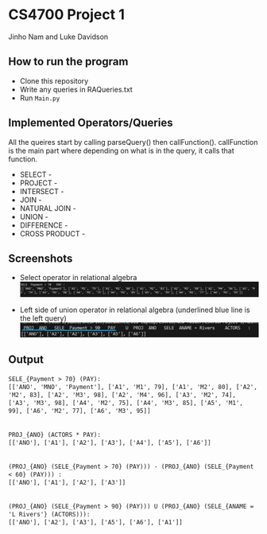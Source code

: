 # CS4700 Project 1
Jinho Nam and Luke Davidson


## How to run the program
- Clone this repository
- Write any queries in RAQueries.txt
- Run `Main.py`

## Implemented Operators/Queries
All the queires start by calling parseQuery() then callFunction(). callFunction is the main part where depending on what is in the query, it calls that function.
* SELECT - 
* PROJECT - 
* INTERSECT - 
* JOIN - 
* NATURAL JOIN - 
* UNION - 
* DIFFERENCE - 
* CROSS PRODUCT - 


## Screenshots 
- Select operator in relational algebra
![SELECT-relational-algebra](./images/select-operator.png)

- Left side of union operator in relational algebra
    (underlined blue line is the left query)
![Left-side-of-UNION](./images/left-query-of-union-operator.png)
## Output
```
SELE_{Payment > 70} (PAY):
[['ANO', 'MNO', 'Payment'], ['A1', 'M1', 79], ['A1', 'M2', 80], ['A2', 'M2', 83], ['A2', 'M3', 98], ['A2', 'M4', 96], ['A3', 'M2', 74], ['A3', 'M3', 98], ['A4', 'M2', 75], ['A4', 'M3', 85], ['A5', 'M1', 99], ['A6', 'M2', 77], ['A6', 'M3', 95]]


PROJ_{ANO} (ACTORS * PAY):
[['ANO'], ['A1'], ['A2'], ['A3'], ['A4'], ['A5'], ['A6']]


(PROJ_{ANO} (SELE_{Payment > 70} (PAY))) - (PROJ_{ANO} (SELE_{Payment < 60} (PAY))) :
[['ANO'], ['A1'], ['A2'], ['A3']]


(PROJ_{ANO} (SELE_{Payment > 90} (PAY))) U (PROJ_{ANO} (SELE_{ANAME = 'L Rivers'} (ACTORS))):
[['ANO'], ['A2'], ['A3'], ['A5'], ['A6'], ['A1']]
```
